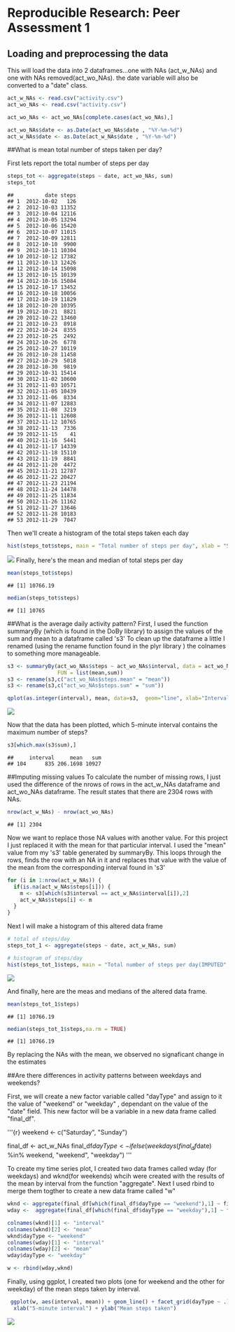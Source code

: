 # Reproducible Research: Peer Assessment 1


## Loading and preprocessing the data
This will load the data into 2 dataframes...one with NAs (act_w_NAs) and one with NAs removed(act_wo_NAs).
the date variable will also be converted to a "date" class.




```r
act_w_NAs <- read.csv("activity.csv")
act_wo_NAs <- read.csv("activity.csv")

act_wo_NAs <- act_wo_NAs[complete.cases(act_wo_NAs),]

act_wo_NAs$date <- as.Date(act_wo_NAs$date , "%Y-%m-%d")
act_w_NAs$date <- as.Date(act_w_NAs$date , "%Y-%m-%d")
```

##What is mean total number of steps taken per day?

First lets report the total number of steps per day

```r
steps_tot <- aggregate(steps ~ date, act_wo_NAs, sum)
steps_tot
```

```
##          date steps
## 1  2012-10-02   126
## 2  2012-10-03 11352
## 3  2012-10-04 12116
## 4  2012-10-05 13294
## 5  2012-10-06 15420
## 6  2012-10-07 11015
## 7  2012-10-09 12811
## 8  2012-10-10  9900
## 9  2012-10-11 10304
## 10 2012-10-12 17382
## 11 2012-10-13 12426
## 12 2012-10-14 15098
## 13 2012-10-15 10139
## 14 2012-10-16 15084
## 15 2012-10-17 13452
## 16 2012-10-18 10056
## 17 2012-10-19 11829
## 18 2012-10-20 10395
## 19 2012-10-21  8821
## 20 2012-10-22 13460
## 21 2012-10-23  8918
## 22 2012-10-24  8355
## 23 2012-10-25  2492
## 24 2012-10-26  6778
## 25 2012-10-27 10119
## 26 2012-10-28 11458
## 27 2012-10-29  5018
## 28 2012-10-30  9819
## 29 2012-10-31 15414
## 30 2012-11-02 10600
## 31 2012-11-03 10571
## 32 2012-11-05 10439
## 33 2012-11-06  8334
## 34 2012-11-07 12883
## 35 2012-11-08  3219
## 36 2012-11-11 12608
## 37 2012-11-12 10765
## 38 2012-11-13  7336
## 39 2012-11-15    41
## 40 2012-11-16  5441
## 41 2012-11-17 14339
## 42 2012-11-18 15110
## 43 2012-11-19  8841
## 44 2012-11-20  4472
## 45 2012-11-21 12787
## 46 2012-11-22 20427
## 47 2012-11-23 21194
## 48 2012-11-24 14478
## 49 2012-11-25 11834
## 50 2012-11-26 11162
## 51 2012-11-27 13646
## 52 2012-11-28 10183
## 53 2012-11-29  7047
```
Then we'll create a histogram of the total steps taken each day

```r
hist(steps_tot$steps, main = "Total number of steps per day", xlab = "Steps per day")
```

![](PA1_template_files/figure-html/unnamed-chunk-4-1.png) 
Finally, here's the mean and median of total steps per day

```r
mean(steps_tot$steps)
```

```
## [1] 10766.19
```

```r
median(steps_tot$steps)
```

```
## [1] 10765
```
##What is the average daily activity pattern?
First, I used the function summaryBy (which is found in the DoBy library) to assign the values of the sum and mean to a dataframe called 's3'
To clean up the dataframe a little I renamed (using the rename function found in the plyr library ) the colnames to something more manageable.

```r
s3 <- summaryBy(act_wo_NAs$steps ~ act_wo_NAs$interval, data = act_wo_NAs, 
                FUN = list(mean,sum))
s3 <- rename(s3,c("act_wo_NAs$steps.mean" = "mean"))
s3 <- rename(s3,c("act_wo_NAs$steps.sum" = "sum"))

qplot(as.integer(interval), mean, data=s3,  geom="line", xlab="Interval", ylab = "Mean of steps taken")
```

![](PA1_template_files/figure-html/unnamed-chunk-6-1.png) 

Now that the data has been plotted, which 5-minute interval
contains the maximum number of steps?

```r
s3[which.max(s3$sum),]
```

```
##     interval     mean   sum
## 104      835 206.1698 10927
```

##Imputing missing values
To calculate the number of missing rows, I just used the difference of the nrows of rows in the act_w_NAs dataframe and act_wo_NAs dataframe. The result states that there are 2304 rows with NAs.

```r
nrow(act_w_NAs) - nrow(act_wo_NAs)
```

```
## [1] 2304
```

Now we want to replace those NA values with another value. For this project I just replaced it with the mean for that particular interval. I used the "mean" value from my 's3' table generated by summaryBy. This loops through the rows, finds the row with an NA in it and replaces that value with the value of the mean from the corresponding interval found in 's3'

```r
for (i in 1:nrow(act_w_NAs)) {
  if(is.na(act_w_NAs$steps[i])) {
    m <- s3[which(s3$interval == act_w_NAs$interval[i]),2]
    act_w_NAs$steps[i] <- m 
  }
} 
```
Next I will make a histogram of this altered data frame

```r
# total of steps/day
steps_tot_1 <- aggregate(steps ~ date, act_w_NAs, sum)

# histogram of steps/day
hist(steps_tot_1$steps, main = "Total number of steps per day(IMPUTED", xlab = "Steps per day")
```

![](PA1_template_files/figure-html/unnamed-chunk-10-1.png) 



And finally, here are the meas and medians of the altered data frame.

```r
mean(steps_tot_1$steps)
```

```
## [1] 10766.19
```

```r
median(steps_tot_1$steps,na.rm = TRUE)
```

```
## [1] 10766.19
```
By replacing the NAs with the mean, we observed no signaficant change in the estimates

##Are there differences in activity patterns between weekdays and weekends?

First, we will create a new factor variable called "dayType" and assign to it the value of "weekend" or "weekday" , dependant on the value of the "date" field. This new factor will be a variable in a new data frame called "final_df".

'''{r}
weekend <- c("Saturday", "Sunday")

final_df <- act_w_NAs
final_df$dayType <- ifelse(weekdays(final_df$date) %in% weekend, "weekend", "weekday")
'''

To create my time series plot, I created two data frames called wday (for weekdays) and wknd(for weekends) whcih were created with the results of the mean by interval from the function "aggregate". Next I used rbind to merge them togther to create a new data frame called "w"


```r
wknd <- aggregate(final_df[which(final_df$dayType == "weekend"),1] ~ final_df[which(final_df$dayType == "weekend"),3], final_df, mean)
wday <-  aggregate(final_df[which(final_df$dayType == "weekday"),1] ~ final_df[which(final_df$dayType == "weekday"),3], final_df, mean)

colnames(wknd)[1] <- "interval"
colnames(wknd)[2] <- "mean"
wknd$dayType <- "weekend"
colnames(wday)[1] <- "interval"
colnames(wday)[2] <- "mean"
wday$dayType <- "weekday"

w <- rbind(wday,wknd)
```
Finally, using ggplot, I created two plots (one for weekend and the other for weekday) of the mean steps taken by interval.


```r
 ggplot(w, aes(interval, mean)) + geom_line() + facet_grid(dayType ~ .) + 
  xlab("5-minute interval") + ylab("Mean steps taken")
```

![](PA1_template_files/figure-html/unnamed-chunk-13-1.png) 

